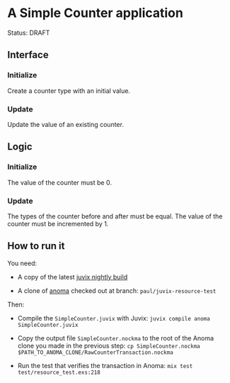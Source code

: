 # A Simple Counter application

Status: DRAFT

## Interface

### Initialize

Create a counter type with an initial value.

### Update

Update the value of an existing counter.

## Logic

### Initialize

The value of the counter must be 0.

### Update

The types of the counter before and after must be equal. The value of the counter must be incremented by 1.

## How to run it

You need:

* A copy of the latest [juvix nightly build](https://github.com/anoma/juvix-nightly-builds/releases/tag/nightly-2024-06-07-0.6.2-ce938ef)

* A clone of [anoma](https://github.com/anoma/anoma) checked out at branch: `paul/juvix-resource-test`

Then:

* Compile the `SimpleCounter.juvix` with Juvix: `juvix compile anoma SimpleCounter.juvix`

* Copy the output file `SimpleCounter.nockma` to the root of the Anoma clone you made in the previous step: `cp SimpleCounter.nockma $PATH_TO_ANOMA_CLONE/RawCounterTransaction.nockma`

* Run the test that verifies the transaction in Anoma: `mix test test/resource_test.exs:218`
